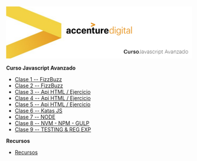 ![WideImg](https://github.com/txesus/cursojsliquid/blob/master/header.jpg)


**Curso Javascript Avanzado**

- [Clase 1 -- FizzBuzz](https://github.com/txesus/cursojsliquid/tree/master/clase-1)
- [Clase 2 -- FizzBuzz](https://github.com/txesus/cursojsliquid/tree/master/clase-2)
- [Clase 3 -- Api HTML / Ejercicio](https://github.com/txesus/cursojsliquid/tree/master/clase-3)
- [Clase 4 -- Api HTML / Ejercicio](https://github.com/txesus/cursojsliquid/tree/master/clase-4)
- [Clase 5 -- Api HTML / Ejercicio](https://github.com/txesus/cursojsliquid/tree/master/clase-5)
- [Clase 6 -- Katas JS](https://github.com/txesus/cursojsliquid/tree/master/clase-6)
- [Clase 7 -- NODE](https://github.com/txesus/cursojsliquid/tree/master/clase-7)
- [Clase 8 -- NVM - NPM - GULP](https://github.com/txesus/cursojsliquid/tree/master/clase-8)
- [Clase 9 -- TESTING & REG EXP](https://github.com/txesus/cursojsliquid/tree/master/clase-9)



**Recursos**
- [Recursos](https://github.com/txesus/cursojsliquid/tree/master/recursos)
